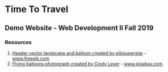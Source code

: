 # Time To Travel

## Demo Website - Web Development II Fall 2019

### Resources
1. [Header vector landscape and balloon created by pikisuperstar](https://www.freepik.com/free-vector/flat-travel-landing-page-template_5071040.htm)  - www.freepik.com
2. [Flying balloons photograph created by Cindy Lever](https://pixabay.com/photos/hot-air-ballons-balloons-flying-1373167/)  - www.pixabay.com